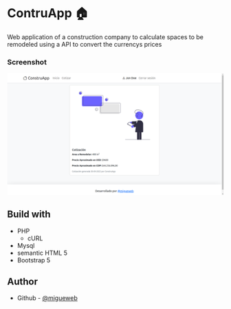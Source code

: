# ContruApp 🏠
Web application of a construction company to calculate spaces to be remodeled using a API to convert the currencys prices

### Screenshot 
![](screenshot.png)
## Build with
- PHP
    - cURL
- Mysql 
- semantic HTML 5
- Bootstrap 5

## Author
- Github - [@migueweb](https://github.com/migueweb)